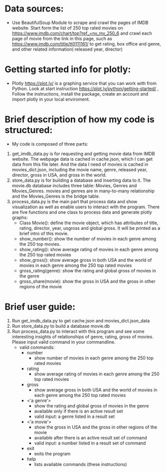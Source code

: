
# Data sources:
  * Use BeautifulSoup Module to scrape and crawl the pages of IMDB website. Start form the list of 250 top rated movies on https://www.imdb.com/chart/top?ref_=nv_mv_250_6 and crawl each page of movie from the link in this page, such as https://www.imdb.com/title/tt0111161/ to get rating, box office and genre, and other related information( released year, director)

# Getting started info for plotly:
  * Plotly https://plot.ly/ is a graphing service that you can work with from Python.
  Look at start instruction https://plot.ly/python/getting-started/ , Follow the instructions, install the package, create an account and import plotly in your local enviroment.

# Brief description of how my code is structured:
  * My code is composed of three parts:
  1. get_imdb_data.py is for requesting and getting movie data from IMDB website. The webpage data is cached in cache.json, which I can get data from this file later. And the data I need of movies is cached in movies_dict.json, including the movie name, genre, released year, director, gross in USA, and gross in the world.
  2. store_data.py is for building a database and inserting data to it. The movie.db database includes three table: Movies, Genres and Movies_Genres. movies and genres are in many-to-many relationship and the Movies_Genres is the bridge table.
  3. process_data.py is the main part that process data and show visualization as well as enable users to interact with the program. There are five functions and one class to process data and generate plotly graphs:
       * Class Movie(): define the movie object, which has attributes of title, rating, director, year, usgross and global gross. It will be printed as a brief intro of this movie.
       * show_number(): show the number of movies in each genre among the 250 top movies.
       * show_rating(): show average rating of movies in each genre among the 250 top rated movies
       * show_gross(): show average gross in both USA and the world of movies in each genre among the 250 top rated movies
       * gross_rating(genre): show the rating and global gross of movies in the genre
       * gross_share(movie): show the gross in USA and the gross in other regions of the movie

# Brief user guide:
  1. Run get_imdb_data.py to get cache.json and movies_dict.json_data
  2. Run store_data.py to build a database movie.db
  3. Run process_data.py to interact with this program and see some interesting insights of relationships of genre, rating, gross of movies. Please input valid command in your commandline.
      * valid commands:
         * number
             * show number of movies in each genre among the 250 top rated movies
         * rating
             * show average rating of movies in each genre among the 250 top rated movies
         * gross
             * show average gross in both USA and the world of movies in each genre among the 250 top rated movies
         * <'a genre'>
             * show the rating and global gross of movies in the genre
             * available only if there is an active result set
             * valid input: a genre listed in a result set
         * <'a movie'>
             * show the gross in USA and the gross in other regions of the movie
             * available after there is an active result set of <genre name> command
             * valid input: a number listed in a result set of <genre name> command
         * exit
             * exits the program
         * help
             * lists available commands (these instructions)
